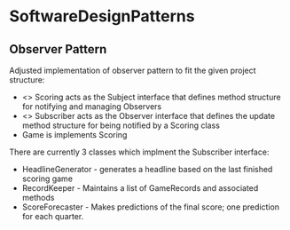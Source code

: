 # SoftwareDesignPatterns

## Observer Pattern 
Adjusted implementation of observer pattern to fit the given project structure:
* <<Interface>> Scoring acts as the Subject interface that defines method structure for notifying and managing Observers
* <<Interface>> Subscriber acts as the Observer interface that defines the update method structure for being notified by a Scoring class 
* Game is implements Scoring

There are currently 3 classes which implment the Subscriber interface:
* HeadlineGenerator - generates a headline based on the last finished scoring game
* RecordKeeper - Maintains a list of GameRecords and associated methods
* ScoreForecaster - Makes predictions of the final score; one prediction for each quarter. 

